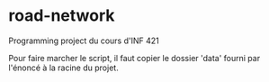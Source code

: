 # road-network
Programming project du cours d'INF 421

Pour faire marcher le script, il faut copier le dossier 'data' fourni par l'énoncé à la racine du projet.
